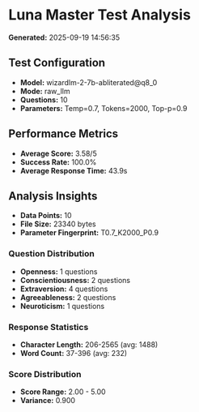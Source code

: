 # Luna Master Test Analysis

**Generated:** 2025-09-19 14:56:35

## Test Configuration
- **Model:** wizardlm-2-7b-abliterated@q8_0
- **Mode:** raw_llm
- **Questions:** 10
- **Parameters:** Temp=0.7, Tokens=2000, Top-p=0.9

## Performance Metrics
- **Average Score:** 3.58/5
- **Success Rate:** 100.0%
- **Average Response Time:** 43.9s

## Analysis Insights
- **Data Points:** 10
- **File Size:** 23340 bytes
- **Parameter Fingerprint:** T0.7_K2000_P0.9

### Question Distribution
- **Openness:** 1 questions
- **Conscientiousness:** 2 questions
- **Extraversion:** 4 questions
- **Agreeableness:** 2 questions
- **Neuroticism:** 1 questions

### Response Statistics
- **Character Length:** 206-2565 (avg: 1488)
- **Word Count:** 37-396 (avg: 232)

### Score Distribution
- **Score Range:** 2.00 - 5.00
- **Variance:** 0.900
